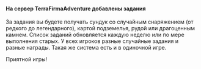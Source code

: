 #### На сервер TerraFirmaAdventure добавлены задания

За задания вы будете получать сундук со случайным снаряжением (от редкого до легендарного), картой подземелья, рудой или драгоценным камнем. Список заданий обновляется каждую неделю или по мере выполнения старых. У всех игроков разные случайные задания и разные награды. Такая же система есть и в одиночной игре.

Приятной игры!
